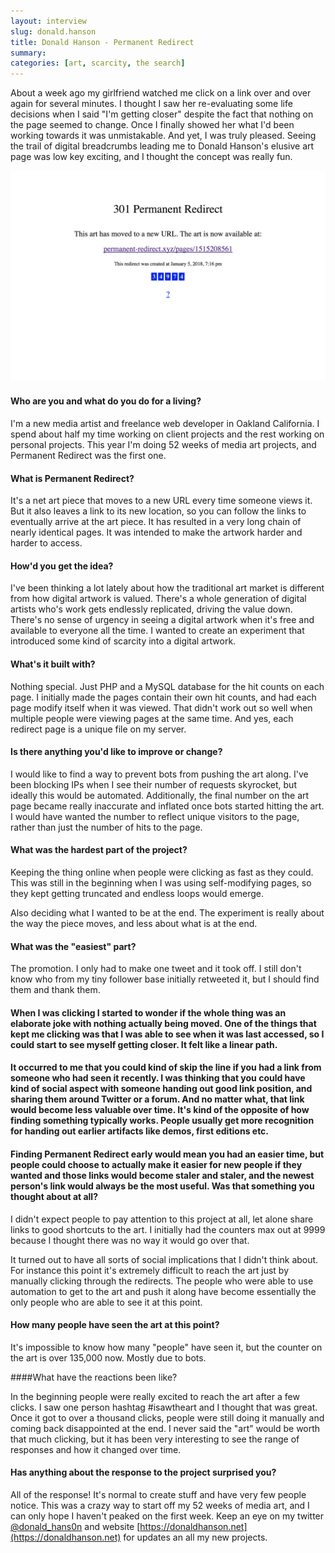 ```yaml
---
layout: interview
slug: donald.hanson
title: Donald Hanson - Permanent Redirect
summary:
categories: [art, scarcity, the search]
---
```

About a week ago my girlfriend watched me click on a link over and over again for several minutes. I thought I saw her re-evaluating some life decisions when I said "I'm getting closer" despite the fact that nothing on the page seemed to change. Once I finally showed her what I'd been working towards it was unmistakable. And yet, I was truly pleased. Seeing the trail of digital breadcrumbs leading me to Donald Hanson's elusive art page was low key exciting, and I thought the concept was really fun.

<a href="/images/posts/permanent-redirect/permanent-redirect.png"><img src="/images/posts/permanent-redirect/permanent-redirect.png"></a>

#### Who are you and what do you do for a living?

I'm a new media artist and freelance web developer in Oakland California. I spend about half my time working on client projects and the rest working on personal projects. This year I'm doing 52 weeks of media art projects, and Permanent Redirect was the first one.

#### What is Permanent Redirect?

It's a net art piece that moves to a new URL every time someone views it. But it also leaves a link to its new location, so you can follow the links to eventually arrive at the art piece. It has resulted in a very long chain of nearly identical pages. It was intended to make the artwork harder and harder to access.

#### How'd you get the idea?

I've been thinking a lot lately about how the traditional art market is different from how digital artwork is valued. There's a whole generation of digital artists who's work gets endlessly replicated, driving the value down. There's no sense of urgency in seeing a digital artwork when it's free and available to everyone all the time. I wanted to create an experiment that introduced some kind of scarcity into a digital artwork.

#### What's it built with?

Nothing special. Just PHP and a MySQL database for the hit counts on each page. I initially made the pages contain their own hit counts, and had each page modify itself when it was viewed. That didn't work out so well when multiple people were viewing pages at the same time. And yes, each redirect page is a unique file on my server.

#### Is there anything you'd like to improve or change?

I would like to find a way to prevent bots from pushing the art along. I've been blocking IPs when I see their number of requests skyrocket, but ideally this would be automated. Additionally, the final number on the art page became really inaccurate and inflated once bots started hitting the art. I would have wanted the number to reflect unique visitors to the page, rather than just the number of hits to the page.


#### What was the hardest part of the project?


Keeping the thing online when people were clicking as fast as they could. This was still in the beginning when I was using self-modifying pages, so they kept getting truncated and endless loops would emerge.

Also deciding what I wanted to be at the end. The experiment is really about the way the piece moves, and less about what is at the end.

#### What was the "easiest" part?

The promotion. I only had to make one tweet and it took off. I still don't know who from my tiny follower base initially retweeted it, but I should find them and thank them.


#### When I was clicking I started to wonder if the whole thing was an elaborate joke with nothing actually being moved. One of the things that kept me clicking was that I was able to see when it was last accessed, so I could start to see myself getting closer. It felt like a linear path.

#### It occurred to me that you could kind of skip the line if you had a link from someone who had seen it recently. I was thinking that you could have kind of social aspect with someone handing out good link position, and sharing them around Twitter or a forum. And no matter what, that link would become less valuable over time. It's kind of the opposite of how finding something typically works. People usually get more recognition for handing out earlier artifacts like demos, first editions etc.

#### Finding Permanent Redirect early would mean you had an easier time, but people could choose to actually make it easier for new people if they wanted and those links would become staler and staler, and the newest person's link would always be the most useful. Was that something you thought about at all?

I didn't expect people to pay attention to this project at all, let alone share links to good shortcuts to the art. I initially had the counters max out at 9999 because I thought there was no way it would go over that.

It turned out to have all sorts of social implications that I didn't think about. For instance this point it's extremely difficult to reach the art just by manually clicking through the redirects. The people who were able to use automation to get to the art and push it along have become essentially the only people who are able to see it at this point.

#### How many people have seen the art at this point?

It's impossible to know how many "people" have seen it, but the counter on the art is over 135,000 now. Mostly due to bots.

####What have the reactions been like?

In the beginning people were really excited to reach the art after a few clicks. I saw one person hashtag #isawtheart and I thought that was great. Once it got to over a thousand clicks, people were still doing it manually and coming back disappointed at the end. I never said the "art" would be worth that much clicking, but it has been very interesting to see the range of responses and how it changed over time.

#### Has anything about the response to the project surprised you?

All of the response! It's normal to create stuff and have very few people notice. This was a crazy way to start off my 52 weeks of media art, and I can only hope I haven't peaked on the first week. Keep an eye on my twitter [@donald_hans0n](http://twitter.com/donald_hans0n) and website [https://donaldhanson.net](https://donaldhanson.net) for updates an all my new projects.
